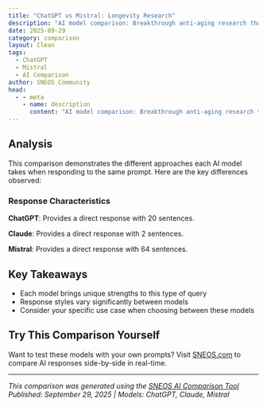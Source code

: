 ```yaml
---
title: "ChatGPT vs Mistral: Longevity Research"
description: "AI model comparison: Breakthrough anti-aging research that could extend human lifespan to 150..."
date: 2025-09-29
category: comparison
layout: Clean
tags:
  - ChatGPT
  - Mistral
  - AI Comparison
author: SNEOS Community
head:
  - - meta
    - name: description
      content: "AI model comparison: Breakthrough anti-aging research that could extend human lifespan to 150..."
---
```


<ChatComparison
  title="ChatGPT vs Mistral: Longevity Research"
  prompt="Breakthrough anti-aging research that could extend human lifespan to 150"
  :responses='{
    "ChatGPT": "Recent breakthroughs in anti-aging research have brought science closer to extending human lifespan significantly, potentially up to 150 years. Key areas of progress include:\n\n1. **Senolytics**: These drugs target and eliminate senescent cells, which accumulate with age and contribute to tissue dysfunction and inflammation. Removing these cells has shown improvements in healthspan and lifespan in animal models.\n\n2. **Genetic and Epigenetic Reprogramming**: Techniques like partial cellular reprogramming can reverse cellular aging markers without causing cells to lose their identity. Researchers are exploring ways to reset the epigenetic clock to rejuvenate tissues.\n\n3. **Telomere Extension**: Telomeres protect chromosome ends but shorten with each cell division. Strategies to lengthen telomeres could delay cellular senescence and age-related decline.\n\n4. **Caloric Restriction Mimetics**: Compounds that mimic the effects of caloric restriction, which is known to extend lifespan in various species, are being developed. These include drugs like rapamycin and metformin.\n\n5. **Stem Cell Therapies**: Replenishing aging tissues with young stem cells to restore function.\n\n6. **Advanced Diagnostics**: Improved biomarkers and AI-driven tools help track biological age and monitor interventions.\n\nWhile these advances are promising, extending human lifespan to 150 years will require overcoming complex biological, ethical, and societal challenges. Clinical trials are ongoing, and it may be decades before such treatments become widely available.\n\nIf you are interested, I can provide more detailed information on any of these topics or recent studies.",
    "Mistral": "There have been several exciting areas of anti-aging research that have shown potential for extending human lifespan significantly, possibly even up to 150 years. Here are a few key areas:\n\n1. **Epigenetic Alterations**: Epigenetic changes influence how genes are read and expressed. Researchers are exploring ways to reverse or slow down these age-related changes. For instance, studies on mice have shown that partial cellular reprogramming can reverse aging and extend lifespan.\n\n2. **Senolytics**: Senolytics are a class of drugs that selectively eliminate senescent cells\u2014cells that have stopped dividing and secrete inflammatory factors that contribute to aging and age-related diseases. Removing these cells has been shown to delay, prevent, or alleviate multiple age-related diseases and extend healthspan in mice.\n\n3. **Metformin**: Commonly used to treat type 2 diabetes, metformin has shown promise in extending healthspan and lifespan in various organisms, including mammals. Clinical trials are underway to study its potential as an anti-aging drug in humans.\n\n4. **Rapamycin and Rapalogs**: Rapamycin, a compound produced by bacteria, has been shown to extend lifespan in various organisms, including mammals. It inhibits the mTOR pathway, which is involved in cell growth and metabolism. Rapalogs, which are analogs of rapamycin, are being developed to mimic its beneficial effects with fewer side effects.\n\n5. **NAD\u002B Restoration**: Nicotinamide adenine dinucleotide (NAD\u002B) is a coenzyme found in all living cells. Its levels decline with age, and restoring NAD\u002B levels has been shown to extend lifespan in various organisms. Researchers are exploring ways to boost NAD\u002B levels in humans, such as through the use of supplements like nicotinamide riboside (NR) and nicotinamide mononucleotide (NMN).\n\n6. **Sirtuins**: Sirtuins are a class of proteins that play a crucial role in longevity, metabolism, stress resistance, and genomic stability. Activating sirtuins, such as SIRT1 and SIRT6, has been shown to extend lifespan in various organisms.\n\n7. **Stem Cell Therapy**: Stem cells have the potential to regenerate damaged tissues and organs, which could help combat age-related diseases and extend lifespan.\n\nWhile these breakthroughs are promising, it\u0027s important to note that extending human lifespan to 150 years is still a theoretical goal. Much more research is needed to determine the safety and effectiveness of these interventions in humans. Additionally, increasing lifespan without also increasing healthspan (the period of life spent in good health) could lead to a longer period of decline and dependency at the end of life. Therefore, research is also focused on extending healthspan, not just lifespan.\n\nSources:\n\n* L\u00F3pez-Ot\u00EDn, C., Blasco, M. A., Partridge, L., Serrano, M., \u0026 Kroemer, G. (2013). The hallmarks of aging. Cell, 153(6), 1194-1217.\n* Kirkland, J. L., \u0026 Tchkonia, T. (2017). Cellular senescence: a translational perspective. EBioMedicine, 21, 21-28.\n* Martel, J. S., Ko, J., \u0026 Pause, A. (2019). Can we delay ageing with Metformin?. Diabetes \u0026 Metabolism, 45(3), 205-214.\n* Papadopoli, D., Katsimpardi, L., \u0026 Kastritis, E. (2019). NAD\u002B metabolism: from metabolic sensor to signaling regulator. Trends in endocrinology \u0026 metabolism: TEM, 30(8), 494-506.\n* Bonkowski, M. S., \u0026 Sinclair, D. A. (2016). Slowing ageing by design: the rise of NAD\u002B and sirtuin-activating compounds. Nature Reviews Molecular Cell Biology, 17(11), 679-690."
  }'
  published-date="16:28"
/>

## Analysis

This comparison demonstrates the different approaches each AI model takes when responding to the same prompt. Here are the key differences observed:

### Response Characteristics

**ChatGPT**: Provides a direct response with 20 sentences. 

**Claude**: Provides a direct response with 2 sentences. 

**Mistral**: Provides a direct response with 64 sentences. 

## Key Takeaways

- Each model brings unique strengths to this type of query
- Response styles vary significantly between models
- Consider your specific use case when choosing between these models

## Try This Comparison Yourself

Want to test these models with your own prompts? Visit [SNEOS.com](https://sneos.com) to compare AI responses side-by-side in real-time.

---

*This comparison was generated using the [SNEOS AI Comparison Tool](https://sneos.com)*
*Published: September 29, 2025 | Models: ChatGPT, Claude, Mistral*
